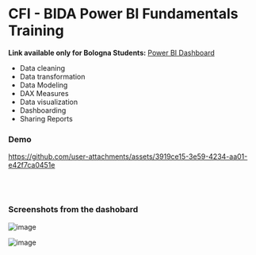 
# CFI - BIDA Power BI Fundamentals Training   

<!-- Link to my Tableau Link--> 
**Link available only for Bologna Students:** [Power BI Dashboard](https://kmohamedalie.github.io/Microsoft-Power-BI/)



 -  Data cleaning
 -  Data transformation
 -  Data Modeling
 -  DAX Measures
 -  Data visualization
 -  Dashboarding
 -  Sharing Reports 


### Demo
https://github.com/user-attachments/assets/3919ce15-3e59-4234-aa01-e42f7ca0451e


<br>
<br>



### Screenshots from the dashobard 

![image](https://github.com/Kmohamedalie/Microsoft-Power-BI/assets/63104472/540cfa72-f5a0-43e9-9301-5822eaf3a2ca)


![image](https://github.com/Kmohamedalie/Microsoft-Power-BI/assets/63104472/6589b1e7-1fc9-47a5-8caa-f70d0ef33824)


